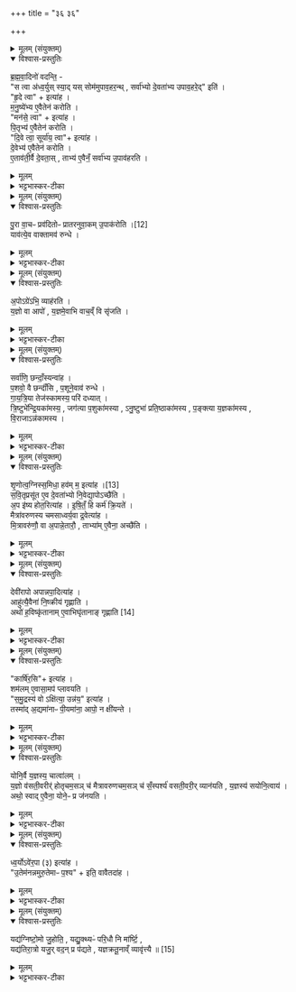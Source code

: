 +++
title = "३६ ३६"

+++
<div class="js_include" url="/vedAH_yajuH/taittirIyam/sArasvata-vibhAgaH/saMhitA/sarva-prastutiH/6/4/03"  newLevelForH1="1" includeTitle="true">


<details><summary>मूलम् (संयुक्तम्)</summary>

ब्र॒ह्म॒वा॒दिनो॑ वदन्ति॒ स त्वा अ॑ध्व॒र्युस्स्या॒द्यस्सोम॑मुपाव॒हर॒न्त्सर्वा॑भ्यो दे॒वता॑भ्य उपाव॒हरे॒दिति॑ हृ॒दे त्वेत्या॑ह मनु॒ष्ये॑भ्य ए॒वैतेन॑ करोति॒ मन॑से॒ त्वेत्या॑ह पि॒तृभ्य॑ ए॒वैतेन॑ करोति दि॒वे त्वा॒ सूर्या॑य॒ त्वेत्या॑ह दे॒वेभ्य॑ ए॒वैतेन॑ करोत्ये॒ताव॑ती॒र्वै दे॒वता॒स्ताभ्य॑ ए॒वैनँ॒ सर्वा॑भ्य उ॒पाव॑हरति
</details>

<details open><summary>विश्वास-प्रस्तुतिः</summary>

ब्र॒ह्म॒वा॒दिनो॑ वदन्ति॒ -  
"स त्वा अ॑ध्व॒र्युस् स्या॒द् यस् सोम॑मुपाव॒हर॒न्थ् ,
सर्वा॑भ्यो दे॒वता॑भ्य उपाव॒हरे॒द्" इति॑ ।    
"हृ॒दे त्वा" + इत्या॑ह ।  
म॒नु॒ष्ये॑भ्य ए॒वैतेन॑ करोति ।  
"मन॑से॒ त्वा" + इत्या॑ह ।  
पि॒तृभ्य॑ ए॒वैतेन॑ करोति ।  
"दि॒वे त्वा॒ सूर्या॑य॒ त्वा"+ इत्या॑ह ।  
दे॒वेभ्य॑ ए॒वैतेन॑ करोति ।  
ए॒ताव॑ती॒र्वै दे॒वता॒स् , ताभ्य॑ ए॒वैनँ॒ सर्वा॑भ्य उ॒पाव॑हरति ।  
</details>

<details><summary>मूलम्</summary>

ब्र॒ह्म॒वा॒दिनो॑ वदन्ति॒ -  
"स त्वा अ॑ध्व॒र्युस् स्या॒द् यस् सोम॑मुपाव॒हर॒न्थ् ,
सर्वा॑भ्यो दे॒वता॑भ्य उपाव॒हरे॒द्" इति॑ ।    
"हृ॒दे त्वा" + इत्या॑ह ।  
म॒नु॒ष्ये॑भ्य ए॒वैतेन॑ करोति ।  
"मन॑से॒ त्वा" + इत्या॑ह ।  
पि॒तृभ्य॑ ए॒वैतेन॑ करोति ।  
"दि॒वे त्वा॒ सूर्या॑य॒ त्वा"+ इत्या॑ह ।  
दे॒वेभ्य॑ ए॒वैतेन॑ करोति ।  
ए॒ताव॑ती॒र्वै दे॒वता॒स् , ताभ्य॑ ए॒वैनँ॒ सर्वा॑भ्य उ॒पाव॑हरति ।  
</details>

<details><summary>भट्टभास्कर-टीका</summary>

1ब्रह्मवादिन इत्यादि ॥ स एवाध्वर्युर्भवितुमर्हति । तोरन्त्यलोपश्छान्दसः । यः सोमं हविर्धानादुपावहरन् अवतारयन् सर्वाम्यो देवताभ्यः सर्वदेवतार्थं उपावहरेत् उपावहरणं जानातीति । मनुष्येभ्य इत्यादि । हृदयमात्रवन्तो मनुष्या विशिष्टं मननं मनः तद्वन्तः पितरः द्युलोकवासिनो देवाः सूर्यमण्डलवर्तिनश्च । एतावत्य एव देवता भवन्ति, तस्मादनेन मन्त्रेणोपावहरणं सर्वदेवतार्थमिति ॥
</details>

<details><summary>मूलम् (संयुक्तम्)</summary>

पु॒रा वा॒चः [12]  
प्रव॑दितोᳶ प्रातरनुवा॒कमु॒पाक॑रोति॒ याव॑त्ये॒व वाक्तामव॑ रुन्द्धे॒
</details>

<details open><summary>विश्वास-प्रस्तुतिः</summary>

पु॒रा वा॒चᳶ प्रव॑दितोᳶ प्रातरनुवा॒कम् उ॒पाक॑रोति ।[12]  
याव॑त्ये॒व वाक्तामव॑ रुन्धे ।
</details>

<details><summary>मूलम्</summary>

पु॒रा वा॒चᳶ प्रव॑दितोᳶ प्रातरनुवा॒कम् उ॒पाक॑रोति ।[12]  
याव॑त्ये॒व वाक्तामव॑ रुन्धे ।
</details>

<details><summary>भट्टभास्कर-टीका</summary>

2पुरा वाच इत्यादि ॥ पक्ष्यादीनां वाग्वदनारम्भात्प्राक् प्रातरनुवाकमुपाकरोति 'प्रातर्यावभ्यः' इत्यादिकं संप्रैषमाह । यावती काचित्सर्वस्य वाक्, तां अप्रोदितां प्रथममन्यैरनुक्तामेव स्वयमवरुन्धे ॥
</details>

<details><summary>मूलम् (संयुक्तम्)</summary>

ऽपोऽग्रे॑ऽभि॒ व्याह॑रति य॒ज्ञो वा आपो॑ य॒ज्ञमे॒वाभि वाच॒व्ँवि सृ॑जति॒
</details>

<details open><summary>विश्वास-प्रस्तुतिः</summary>

अ॒पोऽग्रे॑ऽभि॒ व्याह॑रति ।  
य॒ज्ञो वा आपो॑ , य॒ज्ञमे॒वाभि वाच॒व्ँ वि सृ॑जति ।  
</details>

<details><summary>मूलम्</summary>

अ॒पोऽग्रे॑ऽभि॒ व्याह॑रति ।  
य॒ज्ञो वा आपो॑ , य॒ज्ञमे॒वाभि वाच॒व्ँ वि सृ॑जति ।  
</details>

<details><summary>भट्टभास्कर-टीका</summary>

3अपोग्रे इति ॥ आरम्भे अपोभिव्याहरति आपो देवीरिति । तेन यज्ञान्विता अपोभिलक्ष्य वाचं विसृजति वाग्विसृष्टा भवति ॥
</details>

<details><summary>मूलम् (संयुक्तम्)</summary>

सर्वा॑णि॒ छन्दाँ॒स्यन्वा॑ह प॒शवो॒ वै छन्दाँ॑सि प॒शूने॒वाव॑ रुन्द्धे गायत्रि॒या तेज॑स्कामस्य॒ परि॑ दध्यात्त्रि॒ष्टुभे॑न्द्रि॒यका॑मस्य॒ जग॑त्या प॒शुका॑मस्याऽनु॒ष्टुभा॑ प्रति॒ष्ठाका॑मस्य प॒ङ्क्त्या य॒ज्ञका॑मस्य वि॒राजाऽन्न॑कामस्य
</details>

<details open><summary>विश्वास-प्रस्तुतिः</summary>

सर्वा॑णि॒ छन्दाँ॒स्यन्वा॑ह ।  
प॒शवो॒ वै छन्दाँ॑सि , प॒शूने॒वाव॑ रुन्धे ।  
गा॒य॒त्रि॒या तेज॑स्कामस्य॒ परि॑ दध्यात् ।  
त्रि॒ष्टुभे॑न्द्रि॒यका॑मस्य॒ , जग॑त्या प॒शुका॑मस्या , ऽनु॒ष्टुभा॑ प्रति॒ष्ठाका॑मस्य , प॒ङ्क्त्या य॒ज्ञका॑मस्य , वि॒राजाऽन्न॑कामस्य ।  
</details>

<details><summary>मूलम्</summary>

सर्वा॑णि॒ छन्दाँ॒स्यन्वा॑ह ।  
प॒शवो॒ वै छन्दाँ॑सि , प॒शूने॒वाव॑ रुन्धे ।  
गा॒य॒त्रि॒या तेज॑स्कामस्य॒ परि॑ दध्यात् ।  
त्रि॒ष्टुभे॑न्द्रि॒यका॑मस्य॒ , जग॑त्या प॒शुका॑मस्या , ऽनु॒ष्टुभा॑ प्रति॒ष्ठाका॑मस्य , प॒ङ्क्त्या य॒ज्ञका॑मस्य , वि॒राजाऽन्न॑कामस्य ।  
</details>

<details><summary>भट्टभास्कर-टीका</summary>

4सर्वाणीत्यादि ॥ प्रातरनुवाके प्रेषणानन्तरं ब्रूयात् । परिदध्यात् समापयेत् । गतमन्यत् ॥
</details>

<details><summary>मूलम् (संयुक्तम्)</summary>

शृ॒णोत्व॒ग्निस्स॒मिधा॒ हव॑म् [13]  
म॒ इत्या॑ह सवि॒तृप्र॑सूत ए॒व दे॒वता॑भ्यो नि॒वेद्या॒पोऽच्छै॑त्य॒प इ॑ष्य होत॒रित्या॑हेषि॒तँ हि कर्म॑ क्रि॒यते॒ मैत्रा॑वरुणस्य चमसाध्वर्य॒वा द्र॒वेत्या॑ह मि॒त्रावरु॑णौ॒ वा अ॒पान्ने॒तारौ॒ ताभ्या॑मे॒वैना॒ अच्छै॑ति॒
</details>

<details open><summary>विश्वास-प्रस्तुतिः</summary>

शृ॒णोत्व॒ग्निस्स॒मिधा॒ हव॑म्  म॒ इत्या॑ह ।[13]  
स॒वि॒तृप्रसू॑त ए॒व दे॒वता॑भ्यो नि॒वेद्या॒पोऽच्छै॑ति ।  
अ॒प इ॑ष्य होत॒रित्या॑ह ।
इ॒षि॒तँ॒ हि कर्म॑ क्रि॒यते॑ ।  
मैत्रा॑वरुणस्य चमसाध्वर्य॒वा द्र॒वेत्या॑ह ।  
मि॒त्रावरु॑णौ॒ वा अ॒पान्ने॒तारौ॒ , ताभ्या॑म् ए॒वैना॒ अच्छै॑ति ।
</details>

<details><summary>मूलम्</summary>

शृ॒णोत्व॒ग्निस्स॒मिधा॒ हव॑म्  म॒ इत्या॑ह ।[13]  
स॒वि॒तृप्रसू॑त ए॒व दे॒वता॑भ्यो नि॒वेद्या॒पोऽच्छै॑ति ।  
अ॒प इ॑ष्य होत॒रित्या॑ह ।
इ॒षि॒तँ॒ हि कर्म॑ क्रि॒यते॑ ।  
मैत्रा॑वरुणस्य चमसाध्वर्य॒वा द्र॒वेत्या॑ह ।  
मि॒त्रावरु॑णौ॒ वा अ॒पान्ने॒तारौ॒ , ताभ्या॑म् ए॒वैना॒ अच्छै॑ति ।
</details>

<details><summary>भट्टभास्कर-टीका</summary>

5यत्राभिजानात्यभूदुषारुशत्पशुरिति तत्प्रचरण्या जुहोति - शृणोत्वग्निरिति ॥ सवितृप्रसूत इति । सवित्राऽनुज्ञात एव देवताभ्यो निवेद्य विज्ञाप्य अपोच्छैति अपोभिप्राप्तुं गच्छति । एकधनादिलक्षणाः अप इष्य होतरित्यादिस्संप्रैषः । इषितमित्यादि । हे होतः अपः कर्म अपामानयनलक्षणं इष्य इच्छेति यस्मादाह तस्मादिषितं हि कर्म क्रियते । मैत्रावरुणस्येत्यादि । मित्रावरुणयोः अपां वृष्टेः नेतृत्वात् एवमुच्यते । ताभ्यां सह अपोच्छैति ॥
</details>

<details><summary>मूलम् (संयुक्तम्)</summary>

देवी॑रापो अपान्नपा॒दित्या॒हाहु॑त्यै॒वैना॑ नि॒ष्क्रीय॑ गृह्णा॒त्यथो॑ ह॒विष्कृ॑तानामे॒वाभिघृ॑तानाङ्गृह्णाति [14]  
</details>

<details open><summary>विश्वास-प्रस्तुतिः</summary>

देवी॑रापो अपान्नपा॒दित्या॑ह ।  
आहु॑त्यै॒वैना॑ नि॒ष्क्रीय॑ गृह्णाति  ।  
अथो॑ ह॒विष्कृ॑तानाम् ए॒वाभिघृ॑तानाङ् गृह्णाति [14]  
</details>

<details><summary>मूलम्</summary>

देवी॑रापो अपान्नपा॒दित्या॑ह ।  
आहु॑त्यै॒वैना॑ नि॒ष्क्रीय॑ गृह्णाति  ।  
अथो॑ ह॒विष्कृ॑तानाम् ए॒वाभिघृ॑तानाङ् गृह्णाति [14]  
</details>

<details><summary>भट्टभास्कर-टीका</summary>

6देवीराप इत्यप्सु तृणमन्तर्धाय जुहोति आहुतिप्रदानेन एना अपो निष्क्रीय आत्मसात्कृत्य गृह्णाति । अथो हविष्कृतानां हविष्ट्वमापादितानां अभिघारणस्थानीयोयं होम इत्यर्थः । हविष्ट्वापादनेन संस्कृता हविष्कृता । 'तृतीया कर्मणि' इति पूर्वपदप्रकृतिस्वरत्वम् ॥
</details>

<details><summary>मूलम् (संयुक्तम्)</summary>

कार्षि॑र॒सीत्या॑ह॒ शम॑लमे॒वासा॒मप॑ प्लावयति समु॒द्रस्य॒ वोऽक्षि॑त्या॒ उन्न॑य॒ इत्या॑ह॒ तस्मा॑द॒द्यमा॑नाᳶ पी॒यमा॑ना॒ आपो॒ न क्षी॑यन्ते॒
</details>

<details open><summary>विश्वास-प्रस्तुतिः</summary>

"कार्षि॑र॒सि"+ इत्या॑ह ।  
शम॑लम् ए॒वासा॒मप॑ प्लावयति ।  
"स॒मु॒द्रस्य॑ वो ऽक्षि॑त्या॒ उन्न॑य॒" इत्या॑ह ।  
तस्मा॑द् अ॒द्यमा॑नाᳶ पी॒यमा॑ना॒ आपो॒ न क्षी॑यन्ते ।  
</details>

<details><summary>मूलम्</summary>

"कार्षि॑र॒सि"+ इत्या॑ह ।  
शम॑लम् ए॒वासा॒मप॑ प्लावयति ।  
"स॒मु॒द्रस्य॑ वो ऽक्षि॑त्या॒ उन्न॑य॒" इत्या॑ह ।  
तस्मा॑द् अ॒द्यमा॑नाᳶ पी॒यमा॑ना॒ आपो॒ न क्षी॑यन्ते ।  
</details>

<details><summary>भट्टभास्कर-टीका</summary>

7कार्षिरसीति दर्भैराहुतिमपप्लावयति ॥ शमलं मलांशमपप्लावयति अपनयति । 'समुद्रस्य वोक्षित्या उन्नये' इति अभिहुतानां मैत्रावरुणचमसेन गृह्णाति । तस्मादद्यमाना इत्यादि । क्षुन्निवृत्त्यर्थमद्यमानाः पिपासानिवृत्त्यर्थं पीयमानाः ॥
</details>

<details><summary>मूलम् (संयुक्तम्)</summary>

योनि॒र्वै य॒ज्ञस्य॒ चात्वा॑लय्ँय॒ज्ञो व॑सती॒वरीर्॑होतृचम॒सञ्च॑ मैत्रावरुणचम॒सञ्च॑ सँ॒स्पर्श्य॑ वसती॒वरी॒र्व्यान॑यति य॒ज्ञस्य॑ सयोनि॒त्वायाथो॒ स्वादे॒वैना॒ योने॒ᳶ प्र ज॑नय॒त्य्
</details>

<details open><summary>विश्वास-प्रस्तुतिः</summary>

योनि॒र्वै य॒ज्ञस्य॒ चात्वा॑लम् ।  
य॒ज्ञो व॑सती॒वरीर्॑ होतृचम॒सञ् च॑ मैत्रावरुणचम॒सञ् च॑ सँ॒स्पर्श्य॑ वसती॒वरी॒र् व्यान॑यति , य॒ज्ञस्य॑ सयोनि॒त्वाय॑ ।  
अथो॒ स्वाद् ए॒वैना॒ योने॒ᳶ प्र ज॑नयति ।  
</details>

<details><summary>मूलम्</summary>

योनि॒र्वै य॒ज्ञस्य॒ चात्वा॑लम् ।  
य॒ज्ञो व॑सती॒वरीर्॑ होतृचम॒सञ् च॑ मैत्रावरुणचम॒सञ् च॑ सँ॒स्पर्श्य॑ वसती॒वरी॒र् व्यान॑यति , य॒ज्ञस्य॑ सयोनि॒त्वाय॑ ।  
अथो॒ स्वाद् ए॒वैना॒ योने॒ᳶ प्र ज॑नयति ।  
</details>

<details><summary>भट्टभास्कर-टीका</summary>

8योनिर्वा इत्यादि ॥ ततः पुरषिमादाय धिष्ण्योपवपनात् योनित्यम् । प्रसाधनसाधनत्वाद्यज्ञोहि स्वयं वसतीवर्यः । उपरि चात्वाले चमसौ परस्परं संस्पर्शयित्वा तत्र वसतविरीर्व्यानयति परस्परमानयति यज्ञस्य सयोनित्वाय स्वयोनावेव यज्ञस्स्थापितो यथा स्यात् । अपि च स्वादेव योनेः एता यज्ञात्मिकाः प्रजनयति उत्पादयति ॥
</details>

<details><summary>मूलम् (संयुक्तम्)</summary>

ध्व॒र्योऽवे॑र॒पा (३) इत्या॑हो॒तेम॑नन्नमुरु॒तेमाᳶ प॒श्येति॒ वावैतदा॑ह॒
</details>

<details open><summary>विश्वास-प्रस्तुतिः</summary>

ध्व॒र्योऽवे॑र॒पा (३) इत्या॑ह ।  
"उ॒तेम॑नन्नमुरु॒तेमाᳶ प॒श्य" + इति॒ वावैतदा॑ह ।  
</details>

<details><summary>मूलम्</summary>

ध्व॒र्योऽवे॑र॒पा (३) इत्या॑ह ।  
"उ॒तेम॑नन्नमुरु॒तेमाᳶ प॒श्य" + इति॒ वावैतदा॑ह ।  
</details>

<details><summary>भट्टभास्कर-टीका</summary>

9अध्वर्योवेरपा इति हातोऽध्वर्युं पृच्छति ॥ हे अध्वर्यो किमपः अवेः लब्धवानसि । विदॢ लाभे, लुङि सिज्लुकि 'दश्च' इति रुत्वम् । प्रश्ने वाक्यस्य टेः प्लुतः । अत यत्प्रतिवचनं 'उतेमनन्नमुः' इति तस्याभिप्रायमाह - उतेमा इत्यादि । अत्र लाभप्रश्ने लब्धवानस्म्यहमिति प्रतिवक्तव्ये उतेमनन्नमुरिति यदुक्तं तस्यायमभिप्रायः - तथा हि न केवलमिमा लब्धवानस्म्यहं उत अपि तु अनन्नमुः इमाः अत्यर्थं मामुपसं प्राप्ताः दर्शयितुमपि शक्यन्ते । द्रष्टुमशक्यमपि हि आत्मसात्कृतलब्धमुच्यते । इमास्त्वापो न तथा, उपनता एवेमाः; तत्किमुच्यते लब्धवानस्मीति; अपित्विमाः पश्येति एतदर्थरूपमाहायं मन्त्र इति ॥
</details>

<details><summary>मूलम् (संयुक्तम्)</summary>

यद्य॑ग्निष्टो॒मो जु॒होति॒ यद्यु॒क्थ्यᳶ॑ परि॒धौ नि मा॑र्ष्टि॒ यद्य॑तिरा॒त्रो यजु॒र्वद॒न्प्र प॑द्यते यज्ञक्रतू॒नाव्व्ँयावृ॑त्त्यै ॥ [15]  
</details>

<details open><summary>विश्वास-प्रस्तुतिः</summary>

यद्य॑ग्निष्टो॒मो जु॒होति॒ , यद्यु॒क्थ्यᳶ॑ परि॒धौ नि मा॑र्ष्टि॒ ,   
यद्य॑तिरा॒त्रो यजु॒र् वद॒न् प्र प॑द्यते , यज्ञक्रतू॒नाव्ँ व्यावृ॑त्त्यै ॥ [15]  
</details>

<details><summary>मूलम्</summary>

यद्य॑ग्निष्टो॒मो जु॒होति॒ , यद्यु॒क्थ्यᳶ॑ परि॒धौ नि मा॑र्ष्टि॒ ,   
यद्य॑तिरा॒त्रो यजु॒र् वद॒न् प्र प॑द्यते , यज्ञक्रतू॒नाव्ँ व्यावृ॑त्त्यै ॥ [15]  
</details>

<details><summary>भट्टभास्कर-टीका</summary>

10प्रचरणीयशेषात्क्रतुकरणं जुहोति - 'यमग्रे पृत्सु मर्त्यम्' इति ॥ यद्ययमग्निष्टोमः, अथवा यद्युक्थ्यः परिधौ निर्माष्ट्यनेन मन्त्रेण । अथ यद्यतिरात्रः एतं मन्त्रं वदन् प्रपद्यते हविर्धानम् । यज्ञक्रतवः यूपवन्तो यागाः । तेषां व्यावृत्त्यै विभागार्थमेवं कुर्यादिति ॥

इति षष्ठे चतुर्थे तृतीयोनुवाकः ॥  
</details>

</div>